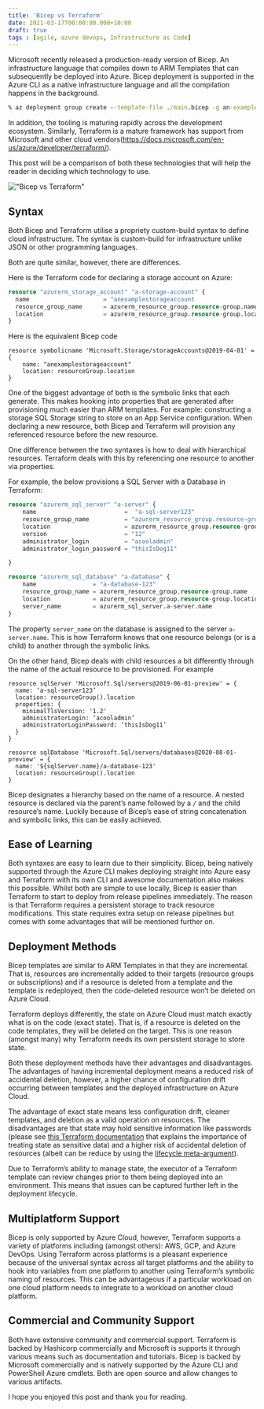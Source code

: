 ```yaml
---
title: 'Bicep vs Terraform'
date: 2021-03-17T00:00:00.000+10:00
draft: true
tags : [agile, azure devops, Infrastructure as Code]
---
```


Microsoft recently released a production-ready version of Bicep.
An infrastructure language that compiles down to ARM Templates that can
subsequently be deployed into Azure. Bicep deployment is supported in the Azure
CLI as a native infrastructure language and all the compilation happens in
the background.

```cmd
% az deployment group create --template-file ./main.bicep -g an-example-resource-group
```

In addition, the tooling is maturing rapidly across the development ecosystem.
Similarly, Terraform is a mature framework has support from Microsoft and other
cloud vendors(https://docs.microsoft.com/en-us/azure/developer/terraform/).

This post will be a comparison of both these technologies that will help the
reader in deciding which technology to use.

!["Bicep vs Terraform"](/images/bicep-vs-terraform.png "Bicep vs Terraform")

## Syntax

Both Bicep and Terraform utilise a propriety custom-build syntax to define
cloud infrastructure. The syntax is custom-build for infrastructure unlike
JSON or other programming languages.

Both are quite similar, however, there are differences.

Here is the Terraform code for declaring a storage account on Azure:

```terraform
resource "azurerm_storage_account" "a-storage-account" {
  name                     = "anexamplestorageaccount
  resource_group_name      = azurerm_resource_group.resource-group.name
  location                 = azurerm_resource_group.resource-group.location
}
```

Here is the equivalent Bicep code

```bicep
resource symbolicname 'Microsoft.Storage/storageAccounts@2019-04-01' = {
    name: "anexamplestorageaccount"
    location: resourceGroup.location
}
```

One of the biggest advantage of both is the symbolic links that each generate.
This makes hooking into properties that are generated after provisioning much
easier than ARM templates. For example: constructing a storage SQL Storage
string to store on an App Service configuration. When declaring a new resource,
both Bicep and Terraform will provision any referenced resource before the new resource.

One difference between the two syntaxes is how to deal with hierarchical
resources. Terraform deals with this by referencing one resource to another
via properties.

For example, the below provisions a SQL Server with a Database in Terraform:

```terraform
resource "azurerm_sql_server" "a-server" {
    name                         =  "a-sql-server123"
    resource_group_name          = "azurerm_resource_group.resource-group.name"
    location                     = azurerm_resource_group.resource-group.location
    version                      = "12"
    administrator_login          = "acooladmin"
    administrator_login_password = "thisIsDog11"

}

resource "azurerm_sql_database" "a-database" {
    name                = "a-database-123"
    resource_group_name = azurerm_resource_group.resource-group.name
    location            = azurerm_resource_group.resource-group.location
    server_name         = azurerm_sql_server.a-server.name
}
```

The property `server_name` on the database is assigned to the server
`a-server.name`.
This is how Terraform knows that one resource belongs (or is a child) to another
through the symbolic links.

On the other hand, Bicep deals with child resources a bit differently through the name of the actual resource to be provisioned. For example

```Bicep
resource sqlServer 'Microsoft.Sql/servers@2019-06-01-preview' = {
  name: ‘a-sql-server123’
  location: resourceGroup().location
  properties: {
    minimalTlsVersion: '1.2'
    administratorLogin: ‘acooladmin’
    administratorLoginPassword: ‘thisIsDog11’
  }
}

resource sqlDatabase 'Microsoft.Sql/servers/databases@2020-08-01-preview' = {
  name: '${sqlServer.name}/a-database-123'
  location: resourceGroup().location
}
```

Bicep designates a hierarchy based on the name of a resource. A nested resource
is declared via the parent’s name followed by a `/` and the child resource’s
name. Luckily because of Bicep’s ease of string concatenation and symbolic
links, this can be easily achieved.

## Ease of Learning

Both syntaxes are easy to learn due to their simplicity. Bicep, being natively
supported through the Azure CLI makes deploying straight into Azure easy and
Terraform with its own CLI and awesome documentation also makes this possible.
Whilst both are simple to use locally, Bicep is easier than Terraform to start
to deploy from release pipelines immediately. The reason is that Terraform
requires a persistent storage to track resource modifications. This state
requires extra setup on release pipelines but comes with some advantages that
will be mentioned further on.

## Deployment Methods

Bicep templates are similar to ARM Templates in that they are incremental.
That is, resources are incrementally added to their targets (resource groups
or subscriptions) and if a resource is deleted from a template and the template
is redeployed, then the code-deleted resource won’t be deleted on Azure Cloud.

Terraform deploys differently, the state on Azure Cloud must match exactly
what is on the code (exact state). That is, if a resource is deleted on the
code templates, they will be deleted on the target. This is one reason (amongst
many) why Terraform needs its own persistent storage to store state.

Both these deployment methods have their advantages and disadvantages.
The advantages of having incremental deployment means a reduced risk of
accidental deletion, however, a higher chance of configuration drift occurring
between templates and the deployed infrastructure on Azure Cloud.

The advantage of exact state means less configuration drift, cleaner
templates, and deletion as a valid operation on resources. The disadvantages
are that state may hold sensitive information like passwords (please
see [this Terraform
documentation](https://www.terraform.io/docs/language/state/sensitive-data.html)
that explains the importance of treating state as sensitive data) and a higher
risk of accidental deletion of resources (albeit can be reduce by using the
[lifecycle meta-argument](https://www.terraform.io/docs/language/meta-arguments/lifecycle.html)). 

Due to Terraform’s ability to manage state, the executor of a Terraform template
can review changes prior to them being deployed into an environment. This means
that issues can be captured further left in the deployment lifecycle.

## Multiplatform Support

Bicep is only supported by Azure Cloud, however, Terraform supports a variety
of platforms including (amongst others): AWS, GCP, and Azure DevOps. Using
Terraform across platforms is a pleasant experience because of the universal
syntax across all target platforms and the ability to hook into variables
from one platform to another using Terraform’s symbolic naming of resources.
This can be advantageous if a particular workload on one cloud platform needs
to integrate to a workload on another cloud platform.

## Commercial and Community Support

Both have extensive community and commercial support. Terraform is backed by
Hashicorp commercially and Microsoft is supports it through various means such
as documentation and tutorials. Bicep is backed by Microsoft commercially and
is natively supported by the Azure CLI and PowerShell Azure cmdlets. Both are
open source and allow changes to various artifacts.

I hope you enjoyed this post and thank you for reading.
